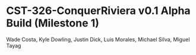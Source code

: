  # CST-326-ConquerRiviera v0.1 Alpha Build (Milestone 1)

Wade Costa,
Kyle Dowling, 
Justin Dick,
Luis Morales,
Michael Silva,
Miguel Tayag
